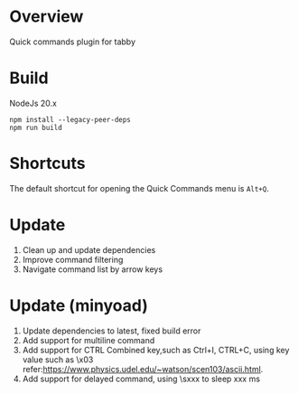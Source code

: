 # Overview

Quick commands plugin for tabby

# Build

NodeJs 20.x

```
npm install --legacy-peer-deps
npm run build
```

# Shortcuts

The default shortcut for opening the Quick Commands menu is `Alt+Q`.

# Update
1. Clean up and update dependencies
2. Improve command filtering
3. Navigate command list by arrow keys

# Update (minyoad)
1. Update dependencies to latest, fixed build error
2. Add support for multiline command
3. Add support for CTRL Combined key,such as Ctrl+I, CTRL+C, using key value such as \x03 
   refer:https://www.physics.udel.edu/~watson/scen103/ascii.html.
4. Add support for delayed command, using \sxxx to sleep xxx ms
